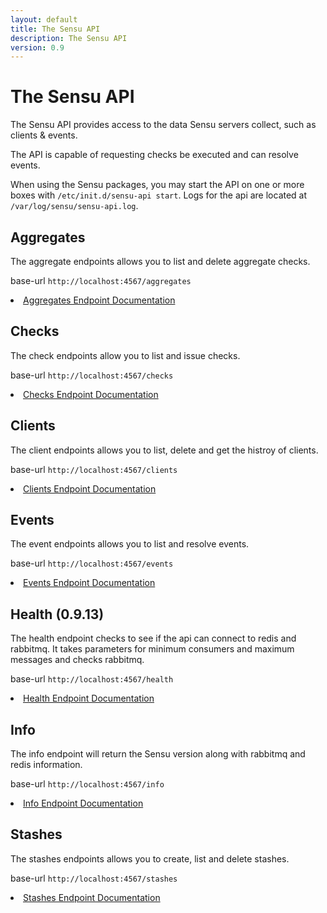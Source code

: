 ```yaml
---
layout: default
title: The Sensu API
description: The Sensu API
version: 0.9
---
```


<div class="page-header">
  <h1>The Sensu API<small></small></h1>
</div>

The Sensu API provides access to the data Sensu servers collect, such as clients & events.

The API is capable of requesting checks be executed and can resolve events.

When using the Sensu packages, you may start the API on one or more boxes with `/etc/init.d/sensu-api start`.  Logs for the api are located at `/var/log/sensu/sensu-api.log`.

## Aggregates
The aggregate endpoints allows you to list and delete aggregate checks.

base-url `http://localhost:4567/aggregates`
<li><a href="/{{ page.version }}/api/aggregates.html">Aggregates Endpoint Documentation</a></li>

## Checks
The check endpoints allow you to list and issue checks.

base-url `http://localhost:4567/checks`
<li><a href="/{{ page.version }}/api/checks.html">Checks Endpoint Documentation</a></li>

## Clients
The client endpoints allows you to list, delete and get the histroy of clients.

base-url `http://localhost:4567/clients`
<li><a href="/{{ page.version }}/api/clients.html">Clients Endpoint Documentation</a></li>

## Events
The event endpoints allows you to list and resolve events.

base-url `http://localhost:4567/events`
<li><a href="/{{ page.version }}/api/events.html">Events Endpoint Documentation</a></li>

## Health (0.9.13)
The health endpoint checks to see if the api can connect to redis and rabbitmq.  It takes parameters for minimum consumers and maximum messages and checks rabbitmq.

base-url `http://localhost:4567/health`
<li><a href="/{{ page.version }}/api/health.html">Health Endpoint Documentation</a></li>

## Info
The info endpoint will return the Sensu version along with rabbitmq and redis information.

base-url `http://localhost:4567/info`
<li><a href="/{{ page.version }}/api/info.html">Info Endpoint Documentation</a></li>

## Stashes
The stashes endpoints allows you to create, list and delete stashes.

base-url `http://localhost:4567/stashes`
<li><a href="/{{ page.version }}/api/stashes.html">Stashes Endpoint Documentation</a></li>
